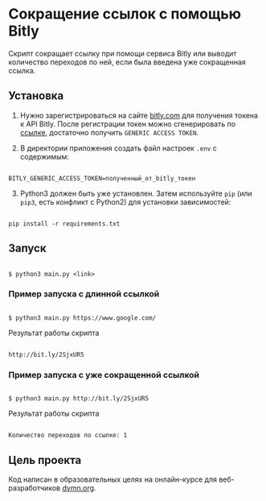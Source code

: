 # Сокращение ссылок с помощью Bitly

Скрипт сокращает ссылку при помощи сервиса Bitly или выводит количество переходов по ней, если была введена уже сокращенная ссылка.

## Установка

1. Нужно зарегистрироваться на сайте [bitly.com](https://bitly.com/) для получения токена к API Bitly. После регистрации токен можно сгенерировать по [ссылке](https://bitly.com/a/oauth_apps), достаточно получить `GENERIC ACCESS TOKEN`.

2. В директории приложения создать файл настроек `.env` с содержимым:
```#!bash

BITLY_GENERIC_ACCESS_TOKEN=полученный_от_bitly_токен
```

3. Python3 должен быть уже установлен. 
Затем используйте `pip` (или `pip3`, есть конфликт с Python2) для установки зависимостей:
```#!bash

pip install -r requirements.txt

```

## Запуск

```#!bash

$ python3 main.py <link>

```

### Пример запуска с длинной ссылкой
```#!bash

$ python3 main.py https://www.google.com/

```

Результат работы скрипта
```#!bash

http://bit.ly/2SjxUR5

```

### Пример запуска с уже сокращенной ссылкой
```#!bash

$ python3 main.py http://bit.ly/2SjxUR5

```

Результат работы скрипта
```#!bash

Количество переходов по ссылке: 1

```

## Цель проекта

Код написан в образовательных целях на онлайн-курсе для веб-разработчиков [dvmn.org](https://dvmn.org/).